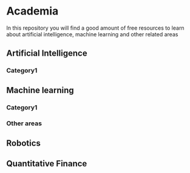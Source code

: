 # Academia
In this repository you will find a good amount of free resources to learn about artificial intelligence, machine learning and other related areas

## Artificial Intelligence
### Category1

## Machine learning

### Category1

### Other areas
## Robotics
## Quantitative Finance
